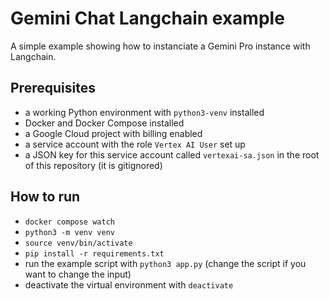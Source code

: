 # Gemini Chat Langchain example

A simple example showing how to instanciate a Gemini Pro instance with Langchain.

## Prerequisites

- a working Python environment with `python3-venv` installed
- Docker and Docker Compose installed
- a Google Cloud project with billing enabled
- a service account with the role `Vertex AI User` set up
- a JSON key for this service account called `vertexai-sa.json` in the root of this repository (it is gitignored)

## How to run

- `docker compose watch`
- `python3 -m venv venv`
- `source venv/bin/activate`
- `pip install -r requirements.txt`
- run the example script with `python3 app.py` (change the script if you want to change the input)
- deactivate the virtual environment with `deactivate`
